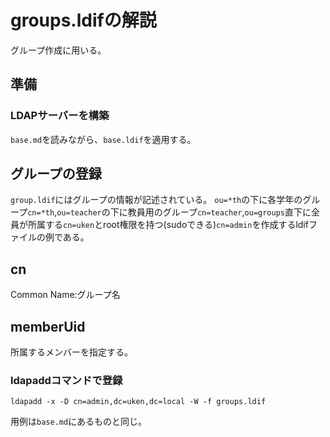 # groups.ldifの解説
グループ作成に用いる。

## 準備
### LDAPサーバーを構築
`base.md`を読みながら、`base.ldif`を適用する。

## グループの登録
`group.ldif`にはグループの情報が記述されている。
`ou=*th`の下に各学年のグループ`cn=*th`,`ou=teacher`の下に教員用のグループ`cn=teacher`,`ou=groups`直下に全員が所属する`cn=uken`とroot権限を持つ(sudoできる)`cn=admin`を作成するldifファイルの例である。

## cn
Common Name:グループ名

## memberUid
所属するメンバーを指定する。

### ldapaddコマンドで登録
```
ldapadd -x -D cn=admin,dc=uken,dc=local -W -f groups.ldif
```
用例は`base.md`にあるものと同じ。
